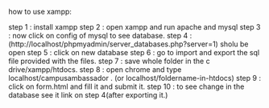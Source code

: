 how to use xampp:

step 1 : install xampp
step 2 : open xampp and run apache and mysql
step 3 : now click on config of mysql to see database.
step 4 : (http://localhost/phpmyadmin/server_databases.php?server=1) sholu be open
step 5 : click on new database
step 6 : go to import and export the sql file provided with the files.
step 7 : save whole folder in the c drive/xampp/htdocs.
step 8 : open chrome and type localhost/campusambassador .   (or localhost/foldername-in-htdocs)
step 9 : click on form.html and fill it and submit it.
step 10 : to see change in the database see it link on step 4(after exporting it.)